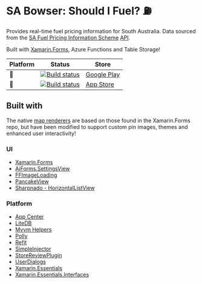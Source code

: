 # SA Bowser: Should I Fuel? ⛽

Provides real-time fuel pricing information for South Australia. Data sourced from the [SA Fuel Pricing Information Scheme](https://www.safuelpricinginformation.com.au/) [API](https://www.safuelpricinginformation.com.au/documents/SAFPIS_API%20Out_v1.2.pdf).

Built with [Xamarin.Forms](https://xamarin.com), Azure Functions and Table Storage!

| Platform  | Status | Store |
|-----------|--------|-------|
| <span title="Android">🤖</span> | [![Build status](https://build.appcenter.ms/v0.1/apps/745a4144-1a12-4f69-96af-f9cfa9e2d162/branches/dev/badge)](https://appcenter.ms) | [Google Play](https://play.google.com/store/apps/details?id=com.dgatto.adelaidefuel) |
| <span title="Apple">🍎</span> | [![Build status](https://build.appcenter.ms/v0.1/apps/108012e3-5a0c-4d8b-a93c-600a0e94142d/branches/dev/badge)](https://appcenter.ms) | [App Store](https://itunes.apple.com/au/app/id1565760343) |

## Built with

The native [map renderers](/src/App/Xamarin.Forms.Maps) are based on those found in the Xamarin.Forms repo, but have been modified to support custom pin images, themes and enhanced user interactivity!

### UI

- [Xamarin.Forms](https://www.xamarin.com/forms)
- [AiForms.SettingsView](https://github.com/muak/AiForms.SettingsView)
- [FFImageLoading](https://github.com/luberda-molinet/FFImageLoading)
- [PancakeView](https://github.com/sthewissen/Xamarin.Forms.PancakeView)
- [Sharpnado - HorizontalListView](https://github.com/roubachof/Sharpnado.HorizontalListView)

### Platform

- [App Center](https://appcenter.ms)
- [LiteDB](https://github.com/mbdavid/LiteDB)
- [Mvvm Helpers](https://github.com/jamesmontemagno/mvvm-helpers)
- [Polly](https://github.com/App-vNext/Polly)
- [Refit](https://github.com/reactiveui/refit)
- [SimpleInjector](https://github.com/simpleinjector/SimpleInjector)
- [StoreReviewPlugin](https://github.com/jamesmontemagno/StoreReviewPlugin)
- [UserDialogs](https://github.com/aritchie/userdialogs)
- [Xamarin.Essentials](https://www.github.com/xamarin/essentials)
- [Xamarin.Essentials.Interfaces](https://github.com/rdavisau/essential-interfaces)

